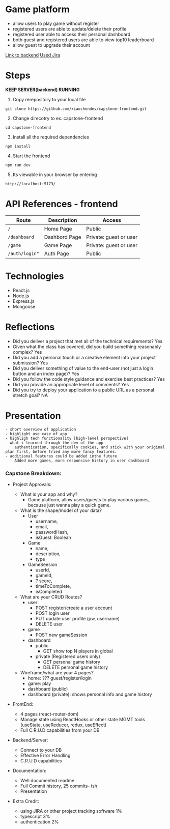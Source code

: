 # Game platform
- allow users to play game without register
- registered users are able to update/delete their profile
- registered user able to access their personal dashboard
- both guest and registered users are able to view top10 leaderboard
- allow guest to upgrade their account

[Link to backend](https://github.com/xiaochendev/capstone-backend)
[Used Jira](./jira.png)

# Steps
**KEEP SERVER(backend) RUNNING**

1. Copy rerepository to your local file
```
git clone https://github.com/xiaochendev/capstone-frontend.git
```

2. Change direcotry to ex. capstone-frontend
```
cd capstone-frontend
```

3. Install all the required dependencies
```
npm install
```

4. Start the frontend
```
npm run dev
```

5. Its viewable in your browser by entering

```
http://localhost:5173/
```

# API References - frontend
| **Route**          | **Description**                          | **Access**             |
|--|--|--|
|`/`                 | Home Page                                | Public                 |
| `/dashboard`       | Dashbord Page                            | Private: guest or user |
| `/game`            | Game Page                                | Private: guest or user |
| `/auth/login"`     | Auth Page                                | Public                 |


# Technologies
- React.js
- Node.js
- Express.js
- Mongoose

# Reflections
- Did you deliver a project that met all of the technical requirements?
    Yes
- Given what the class has covered, did you build something reasonably complex?
    Yes
- Did you add a personal touch or a creative element into your project submission?
    Yes
- Did you deliver something of value to the end-user (not just a login button and an index page)?
    Yes
- Did you follow the code style guidance and exercise best practices?
    Yes
- Did you provide an appropriate level of comments?
    Yes
- Did you try to deploy your application to a public URL as a personal stretch goal?
    NA

# Presentation
    - short overview of application
    - highlight use case of app
    - highligh tech functionality [high-level perspective]
    - what i learned through the dev of the app
        authentication, specifically cookies, and stick with your original plan first, before tried any more fancy features.
    - additional features could be added inthe future
        Added more games, more responsive history in user dashboard

### Capstone Breakdown:
 - Project Approvals:
    - What is your app and why?
        - Game platform, allow users/guests to play various games, because just wanna play a quick game.
    - What is the shape/model of your data?
        - User
            - username,
            - email,
            - passwordHash,
            - isGuest: Boolean
        - Game
            - name,
            - description,
            - type
        - GameSeesion
            - userId, 
            - gameId,
            - ? score,
            - timeToComplete,
            - isCompleted
    - What are your CRUD Routes?
        - user
            - POST register/create a user account
            - POST login user
            - PUT update user profile (pw, username)
            - DELETE user
        - game
            - POST new gameSession
        - dashboard
            - public
                - GET show top N players in global
            - private (Registered users only)
                - GET personal game history
                - DELETE personal game history
    - Wireframe/what are your 4 pages?
        - home:  ??? guest/register/login
        - game: play
        - dashboard (public)
        - dashboard (private): shows personal info and game history

 - FrontEnd:
    - 4 pages (react-router-dom)
    - Manage state using ReactHooks or other state MGMT tools (useState, useReducer, redux, useEffect)
    - Full C.R.U.D capabilities from your DB
 - Backend/Server:
    - Connect to your DB
    - Effective Error Handling
    - C.R.U.D capabilities
 - Documentation:
    - Well documented readme
    - Full Commit history, 25 commits- ish
    - Presentation
 - Extra Credit:
    - using JIRA or other project tracking software 1%
    - typescript 3%
    - authentication 2%